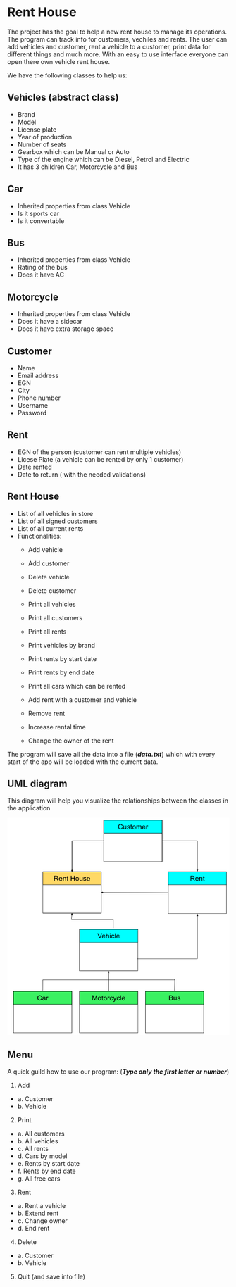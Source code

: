 # Rent House
The project has the goal to help a new rent house to manage its operations. 
The program can track info for customers, vechiles and rents. 
The user can add vehicles and customer, rent a vehicle to a customer, print data
for different things and much more. With an easy to use interface everyone can open there
own vehicle rent house.

We have the following classes to help us:
## Vehicles (abstract class)
- Brand
- Model
- License plate
- Year of production
- Number of seats
- Gearbox which can be Manual or Auto
- Type of the engine which can be Diesel, Petrol and Electric
- It has 3 children Car, Motorcycle and Bus

## Car 
- Inherited properties from class Vehicle 
- Is it sports car
- Is it convertable

## Bus 
- Inherited properties from class Vehicle 
- Rating of the bus
- Does it have AC

## Motorcycle
- Inherited properties from class Vehicle 
- Does it have a sidecar
- Does it have extra storage space

## Customer
- Name
- Email address
- EGN
- City
- Phone number
- Username
- Password

## Rent
- EGN of the person (customer can rent multiple vehicles) 
- Licese Plate (a vehicle can be rented by only 1 customer)
- Date rented
- Date to return ( with the needed validations)

## Rent House
- List of all vehicles in store
- List of all signed customers
- List of all current rents
- Functionalities:
  - Add vehicle
  - Add customer
  - Delete vehicle
  - Delete customer

  - Print all vehicles
  - Print all customers
  - Print all rents
  - Print vehicles by brand
  - Print rents by start date 
  - Print rents by end date 
  - Print all cars which can be rented

  - Add rent with a customer and vehicle
  - Remove rent
  - Increase rental time
  - Change the owner of the rent

The program will save all the data into a file (***data.txt***) which with 
every start of the app will be loaded with the current data.

## UML diagram

This diagram will help you visualize the relationships between the classes in the application

![alt text](https://github.com/n0tn1w/RentHouse/blob/master/Rent_House_UML.png?raw=true)

## Menu 

A quick guild how to use our program:
(***Type only the first letter or number***)

1. Add
- a. Customer
- b. Vehicle
2. Print
- a. All customers
- b. All vehicles
- c. All rents
- d. Cars by model
- e. Rents by start date
- f. Rents by end date
- g. All free cars
3. Rent 
- a. Rent a vehicle
- b. Extend rent
- c. Change owner
- d. End rent
4. Delete
- a. Customer
- b. Vehicle
5. Quit (and save into file)
